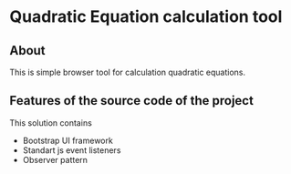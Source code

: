 # Quadratic Equation calculation tool
## About
This is simple browser tool for calculation quadratic equations.

## Features of the source code of the project
This solution contains
* Bootstrap UI framework
* Standart js event listeners
* Observer pattern
